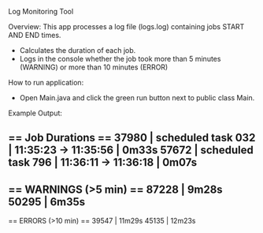 Log Monitoring Tool

Overview:
This app processes a log file (logs.log) containing jobs START AND END times.

- Calculates the duration of each job.
- Logs in the console whether the job took more than 5 minutes (WARNING)
or more than 10 minutes (ERROR)

How to run application:

- Open Main.java and click the green run button next to public class Main.

Example Output:

== Job Durations ==
37980 | scheduled task 032 | 11:35:23 -> 11:35:56 | 0m33s
57672 | scheduled task 796 | 11:36:11 -> 11:36:18 | 0m07s
------------------------
== WARNINGS (>5 min) ==
87228 | 9m28s
50295 | 6m35s
------------------------
== ERRORS (>10 min) ==
39547 | 11m29s
45135 | 12m23s